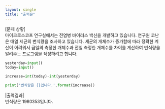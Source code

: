 ```yaml
---
layout: single
title: "출력문"
---
```


[문제 상황]  
마이크로스코프 연구실에서는 전염병 바이러스 백신을 개발하고 있습니다. 연구원 코난은 매일 세균의 번식량을 조사하고 있습니다. 세균의 개체수가 증가함에 따라 정확한 계산이 어려워서 금일의 측정한 개체수과 전일 측정한 개체수를 차이를 계산하여 번식량을 알려주는 프로그램을 작성하려고 합니다.

~~~python
yesterday=input()
today=input()

increase=int(today)-int(yesterday)

print('번식량은 {}입니다.'.format(increase))
~~~

|출력결과|  
번식량은 1980353입니다.
